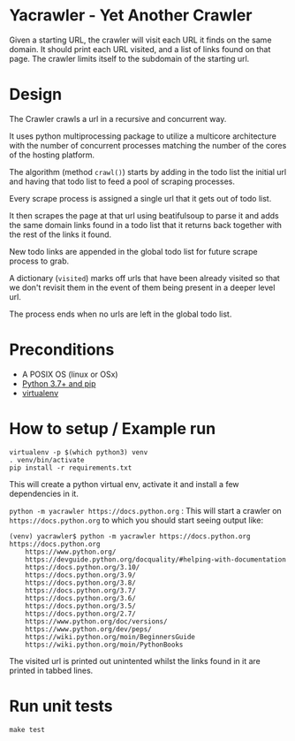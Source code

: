 # Yacrawler - Yet Another Crawler
 Given a starting URL, the crawler will visit each URL it finds on the same domain.
 It should print each URL visited, and a list of links found on that page.
 The crawler limits itself to the subdomain of the starting url.

 # Design
The Crawler crawls a url in a recursive and concurrent way.

It uses python multiprocessing package to utilize a multicore architecture with the number of concurrent processes matching the number of the cores of the hosting platform.

The algorithm (method `crawl()`) starts by adding in the todo list the initial url and having that todo list to feed a pool of scraping processes.

Every scrape process is assigned a single url that it gets out of todo list.

It then scrapes the page at that url using beatifulsoup to parse it and adds the same domain links found in a todo list that it returns back together with the rest of the links it found.

New todo links are appended in the global todo list for future scrape process to grab.

A dictionary (`visited`) marks off urls that have been already visited so that we don't revisit them in the event of them being present in a deeper level url.

The process ends when no urls are left in the global todo list.

# Preconditions
- A POSIX OS (linux or OSx)
- [Python 3.7+ and pip](https://docs.python-guide.org/dev/virtualenvs/#make-sure-you-ve-got-python-pip)
- [virtualenv](https://docs.python-guide.org/dev/virtualenvs/#lower-level-virtualenv)

# How to setup / Example run
```
virtualenv -p $(which python3) venv
. venv/bin/activate
pip install -r requirements.txt
```
This will create a python virtual env, activate it and install a few dependencies in it.

`python -m yacrawler https://docs.python.org` : This will start a crawler on `https://docs.python.org` to which you should start seeing output like:

```
(venv) yacrawler$ python -m yacrawler https://docs.python.org
https://docs.python.org
	https://www.python.org/
	https://devguide.python.org/docquality/#helping-with-documentation
	https://docs.python.org/3.10/
	https://docs.python.org/3.9/
	https://docs.python.org/3.8/
	https://docs.python.org/3.7/
	https://docs.python.org/3.6/
	https://docs.python.org/3.5/
	https://docs.python.org/2.7/
	https://www.python.org/doc/versions/
	https://www.python.org/dev/peps/
	https://wiki.python.org/moin/BeginnersGuide
	https://wiki.python.org/moin/PythonBooks
```

The visited url is printed out unintented whilst the links found in it are printed in tabbed lines.

# Run unit tests
`make test`
